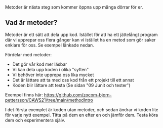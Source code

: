 Metoder är nästa steg som kommer öppna upp många dörrar för er.

## Vad är metoder?

Metoder är ett sätt att dela upp kod. Istället för att ha ett jättelångt program där vi upprepar oss flera gånger kan vi istället ha en metod som gör saker enklare för oss. Se exempel länkade nedan.

Fördelar med metoder:

* Det gör vår kod mer läsbar
* Vi kan dela upp koden i olika "syften"
* Vi behöver inte upprepa oss lika mycket
* Det är lättare att ta med oss kod från ett projekt till ett annat
* Koden blir lättare att testa (Se sidan "09 Junit och tester")

Exempel finns här: https://github.com/zocom-bjorn-pettersson/CAWS21/tree/main/methodIntro

I det första exemplet är koden utan metoder, och sedan ändrar vi koden lite för varje nytt exempel. Titta på dem en efter en och jämför dem. Testa köra dem och experimentera själv.